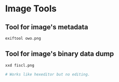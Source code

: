 
# Image Tools

## Tool for image's metadata

```bash
exiftool owo.png
```

## Tool for image's binary data dump

```bash
xxd fiscl.png

# Works like hexeditor but no editing.
```

